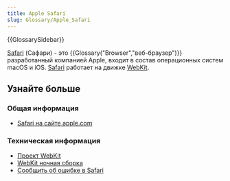 ```yaml
---
title: Apple Safari
slug: Glossary/Apple_Safari
---
```


{{GlossarySidebar}}

[Safari](http://www.apple.com/safari/) (Сафари) - это {{Glossary("Browser","веб-браузер")}} разработанный компанией Apple, входит в состав операционных систем macOS и iOS. [Safari](http://www.apple.com/safari/) работает на движке [WebKit](http://www.webkit.org/).

## Узнайте больше

### Общая информация

- [Safari на сайте apple.com](http://www.apple.com/safari/)

### Техническая информация

- [Проект WebKit](http://www.webkit.org/)
- [WebKit ночная сборка](http://nightly.webkit.org/)
- [Сообщить об ошибке в Safari](https://bugs.webkit.org/)
